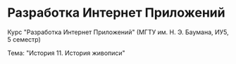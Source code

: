 # Разработка Интернет Приложений
Курс "Разработка Интернет Приложений" (МГТУ им. Н. Э. Баумана, ИУ5, 5 семестр)

Тема: "История 11. История живописи"
